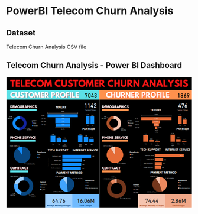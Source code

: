 # PowerBI Telecom Churn Analysis

## Dataset
Telecom Churn Analysis CSV file

## Telecom Churn Analysis - Power BI Dashboard

![Telecom Churn Analsysis Power BI Dashboard](powerbi-telecom-churn-analysis.png)
